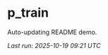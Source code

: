 # p_train

Auto-updating README demo.

<!--START_SECTION:status-->
_Last run: 2025-10-19 09:21 UTC_
<!--END_SECTION:status-->





























































































































































































































































































































































































































































































































































































































































































































































































































































































































































































































































































































































































































































































































